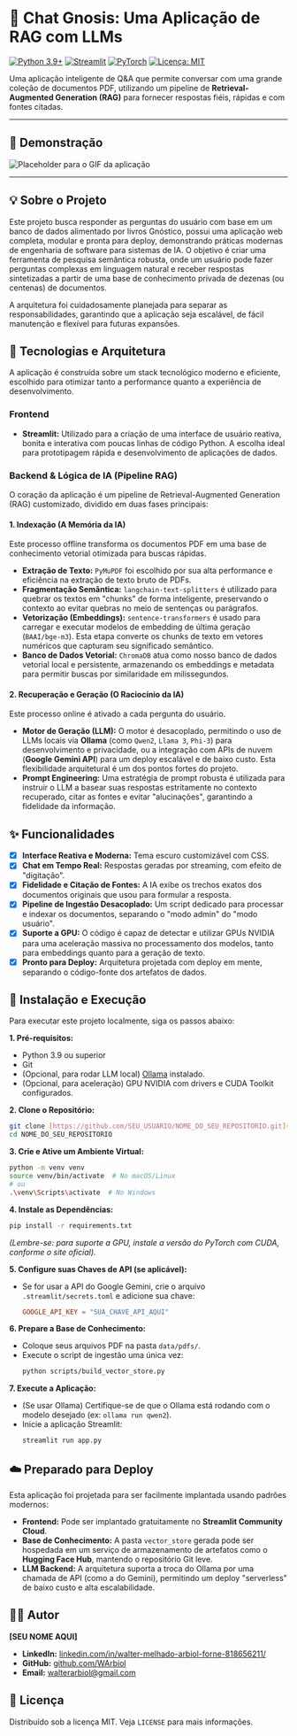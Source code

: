 # 🤖 Chat Gnosis: Uma Aplicação de RAG com LLMs

[![Python 3.9+](https://img.shields.io/badge/Python-3.9+-blue.svg)](https://www.python.org/downloads/)
[![Streamlit](https://img.shields.io/badge/Streamlit-1.35-red.svg)](https://streamlit.io)
[![PyTorch](https://img.shields.io/badge/PyTorch-2.2-orange.svg)](https://pytorch.org/)
[![Licença: MIT](https://img.shields.io/badge/Licença-MIT-yellow.svg)](https://opensource.org/licenses/MIT)

Uma aplicação inteligente de Q&A que permite conversar com uma grande coleção de documentos PDF, utilizando um pipeline de **Retrieval-Augmented Generation (RAG)** para fornecer respostas fiéis, rápidas e com fontes citadas.

---

## 🎥 Demonstração

![Placeholder para o GIF da aplicação](https://i.imgur.com/your-gif-placeholder.gif)

---

## 💡 Sobre o Projeto

Este projeto busca responder as perguntas do usuário com base em um banco de dados alimentado por livros Gnóstico, possui uma aplicação web completa, modular e pronta para deploy, demonstrando práticas modernas de engenharia de software para sistemas de IA. O objetivo é criar uma ferramenta de pesquisa semântica robusta, onde um usuário pode fazer perguntas complexas em linguagem natural e receber respostas sintetizadas a partir de uma base de conhecimento privada de dezenas (ou centenas) de documentos.

A arquitetura foi cuidadosamente planejada para separar as responsabilidades, garantindo que a aplicação seja escalável, de fácil manutenção e flexível para futuras expansões.

## 🚀 Tecnologias e Arquitetura

A aplicação é construída sobre um stack tecnológico moderno e eficiente, escolhido para otimizar tanto a performance quanto a experiência de desenvolvimento.

### **Frontend**
* **Streamlit:** Utilizado para a criação de uma interface de usuário reativa, bonita e interativa com poucas linhas de código Python. A escolha ideal para prototipagem rápida e desenvolvimento de aplicações de dados.

### **Backend & Lógica de IA (Pipeline RAG)**
O coração da aplicação é um pipeline de Retrieval-Augmented Generation (RAG) customizado, dividido em duas fases principais:

#### 1. **Indexação (A Memória da IA)**
Este processo offline transforma os documentos PDF em uma base de conhecimento vetorial otimizada para buscas rápidas.
* **Extração de Texto:** `PyMuPDF` foi escolhido por sua alta performance e eficiência na extração de texto bruto de PDFs.
* **Fragmentação Semântica:** `langchain-text-splitters` é utilizado para quebrar os textos em "chunks" de forma inteligente, preservando o contexto ao evitar quebras no meio de sentenças ou parágrafos.
* **Vetorização (Embeddings):** `sentence-transformers` é usado para carregar e executar modelos de embedding de última geração (`BAAI/bge-m3`). Esta etapa converte os chunks de texto em vetores numéricos que capturam seu significado semântico.
* **Banco de Dados Vetorial:** `ChromaDB` atua como nosso banco de dados vetorial local e persistente, armazenando os embeddings e metadata para permitir buscas por similaridade em milissegundos.

#### 2. **Recuperação e Geração (O Raciocínio da IA)**
Este processo online é ativado a cada pergunta do usuário.
* **Motor de Geração (LLM):** O motor é desacoplado, permitindo o uso de LLMs locais via **Ollama** (como `Qwen2`, `Llama 3`, `Phi-3`) para desenvolvimento e privacidade, ou a integração com APIs de nuvem (**Google Gemini API**) para um deploy escalável e de baixo custo. Esta flexibilidade arquitetural é um dos pontos fortes do projeto.
* **Prompt Engineering:** Uma estratégia de prompt robusta é utilizada para instruir o LLM a basear suas respostas estritamente no contexto recuperado, citar as fontes e evitar "alucinações", garantindo a fidelidade da informação.

## ✨ Funcionalidades

- [x] **Interface Reativa e Moderna:** Tema escuro customizável com CSS.
- [x] **Chat em Tempo Real:** Respostas geradas por streaming, com efeito de "digitação".
- [x] **Fidelidade e Citação de Fontes:** A IA exibe os trechos exatos dos documentos originais que usou para formular a resposta.
- [x] **Pipeline de Ingestão Desacoplado:** Um script dedicado para processar e indexar os documentos, separando o "modo admin" do "modo usuário".
- [x] **Suporte a GPU:** O código é capaz de detectar e utilizar GPUs NVIDIA para uma aceleração massiva no processamento dos modelos, tanto para embeddings quanto para a geração de texto.
- [x] **Pronto para Deploy:** Arquitetura projetada com deploy em mente, separando o código-fonte dos artefatos de dados.

## 🔧 Instalação e Execução

Para executar este projeto localmente, siga os passos abaixo:

**1. Pré-requisitos:**
* Python 3.9 ou superior
* Git
* (Opcional, para rodar LLM local) [Ollama](https://ollama.com/) instalado.
* (Opcional, para aceleração) GPU NVIDIA com drivers e CUDA Toolkit configurados.

**2. Clone o Repositório:**
```bash
git clone [https://github.com/SEU_USUARIO/NOME_DO_SEU_REPOSITORIO.git](https://github.com/SEU_USUARIO/NOME_DO_SEU_REPOSITORIO.git)
cd NOME_DO_SEU_REPOSITORIO
```

**3. Crie e Ative um Ambiente Virtual:**
```bash
python -m venv venv
source venv/bin/activate  # No macOS/Linux
# ou
.\venv\Scripts\activate  # No Windows
```

**4. Instale as Dependências:**
```bash
pip install -r requirements.txt
```
*(Lembre-se: para suporte a GPU, instale a versão do PyTorch com CUDA, conforme o site oficial).*

**5. Configure suas Chaves de API (se aplicável):**
* Se for usar a API do Google Gemini, crie o arquivo `.streamlit/secrets.toml` e adicione sua chave:
    ```toml
    GOOGLE_API_KEY = "SUA_CHAVE_API_AQUI"
    ```

**6. Prepare a Base de Conhecimento:**
* Coloque seus arquivos PDF na pasta `data/pdfs/`.
* Execute o script de ingestão uma única vez:
    ```bash
    python scripts/build_vector_store.py
    ```

**7. Execute a Aplicação:**
* (Se usar Ollama) Certifique-se de que o Ollama está rodando com o modelo desejado (ex: `ollama run qwen2`).
* Inicie a aplicação Streamlit:
    ```bash
    streamlit run app.py
    ```

## ☁️ Preparado para Deploy

Esta aplicação foi projetada para ser facilmente implantada usando padrões modernos:
* **Frontend:** Pode ser implantado gratuitamente no **Streamlit Community Cloud**.
* **Base de Conhecimento:** A pasta `vector_store` gerada pode ser hospedada em um serviço de armazenamento de artefatos como o **Hugging Face Hub**, mantendo o repositório Git leve.
* **LLM Backend:** A arquitetura suporta a troca do Ollama por uma chamada de API (como a do Gemini), permitindo um deploy "serverless" de baixo custo e alta escalabilidade.

## 👨‍💻 Autor

**[SEU NOME AQUI]**

* **LinkedIn:** [linkedin.com/in/walter-melhado-arbiol-forne-818656211/](https://www.linkedin.com/in/walter-melhado-arbiol-forne-818656211/)
* **GitHub:** [github.com/WArbiol](https://https://github.com/WArbiol)
* **Email:** [walterarbiol@gmail.com](mailto:walterarbiol@gmail.com)

## 📜 Licença

Distribuído sob a licença MIT. Veja `LICENSE` para mais informações.